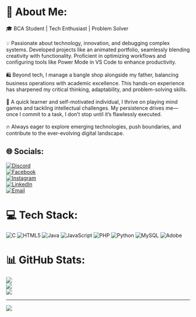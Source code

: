 # 💫 About Me:
🎓 BCA Student | Tech Enthusiast | Problem Solver<br><br>💡 Passionate about technology, innovation, and debugging complex systems. Developed projects like an animated portfolio, seamlessly blending creativity with functionality. Proficient in optimizing workflows and configuring tools like Power Mode in VS Code to enhance productivity.<br><br>🛍️ Beyond tech, I manage a bangle shop alongside my father, balancing business operations with academic excellence. This hands-on experience has sharpened my critical thinking, adaptability, and problem-solving skills.<br><br>🧠 A quick learner and self-motivated individual, I thrive on playing mind games and tackling intellectual challenges. My persistence drives me—once I commit to a task, I don’t stop until it’s flawlessly executed.<br><br>🔥 Always eager to explore emerging technologies, push boundaries, and contribute to the ever-evolving digital landscape.


## 🌐 Socials:
[![Discord](https://img.shields.io/badge/Discord-%237289DA.svg?logo=discord&logoColor=white)](https://discord.gg/CgyzFB6j)  
[![Facebook](https://img.shields.io/badge/Facebook-%231877F2.svg?logo=Facebook&logoColor=white)](https://www.facebook.com/profile.php?id=100051440592382)  
[![Instagram](https://img.shields.io/badge/Instagram-%23E4405F.svg?logo=Instagram&logoColor=white)](https://instagram.com/techie.lifes_umit)  
[![LinkedIn](https://img.shields.io/badge/LinkedIn-%230077B5.svg?logo=linkedin&logoColor=white)](https://linkedin.com/in/sumit-naik)  
[![Email](https://img.shields.io/badge/Email-D14836?logo=gmail&logoColor=white)](mailto:naiks0234@gmail.com)  



# 💻 Tech Stack:
![C](https://img.shields.io/badge/c-%2300599C.svg?style=for-the-badge&logo=c&logoColor=white) ![HTML5](https://img.shields.io/badge/html5-%23E34F26.svg?style=for-the-badge&logo=html5&logoColor=white) ![Java](https://img.shields.io/badge/java-%23ED8B00.svg?style=for-the-badge&logo=openjdk&logoColor=white) ![JavaScript](https://img.shields.io/badge/javascript-%23323330.svg?style=for-the-badge&logo=javascript&logoColor=%23F7DF1E) ![PHP](https://img.shields.io/badge/php-%23777BB4.svg?style=for-the-badge&logo=php&logoColor=white) ![Python](https://img.shields.io/badge/python-3670A0?style=for-the-badge&logo=python&logoColor=ffdd54) ![MySQL](https://img.shields.io/badge/mysql-4479A1.svg?style=for-the-badge&logo=mysql&logoColor=white) ![Adobe](https://img.shields.io/badge/adobe-%23FF0000.svg?style=for-the-badge&logo=adobe&logoColor=white)
# 📊 GitHub Stats:
![](https://github-readme-stats.vercel.app/api?username=sumit529763&theme=dark&hide_border=false&include_all_commits=false&count_private=false)<br/>
![](https://nirzak-streak-stats.vercel.app/?user=sumit529763&theme=dark&hide_border=false)<br/>
![](https://github-readme-stats.vercel.app/api/top-langs/?username=sumit529763&theme=dark&hide_border=false&include_all_commits=false&count_private=false&layout=compact)

---
[![](https://visitcount.itsvg.in/api?id=sumit529763&icon=0&color=0)](https://visitcount.itsvg.in)

<!-- Proudly created with GPRM ( https://gprm.itsvg.in ) -->
